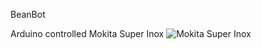 BeanBot

Arduino controlled Mokita Super Inox
![Mokita Super Inox](http://chevalierforget.com/beanbot/static/img/mokita.jpg)

